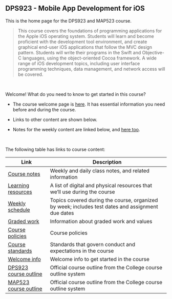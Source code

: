 ## DPS923 - Mobile App Development for iOS

This is the home page for the DPS923 and MAP523 course.

> This course covers the foundations of programming applications for the Apple iOS operating system. Students will learn and become proficient with the development tool environment, and create graphical end-user iOS applications that follow the MVC design pattern. Students will write their programs in the Swift and Objective-C languages, using the object-oriented Cocoa framework. A wide range of iOS development topics, including user interface programming techniques, data management, and network access will be covered.

<br>

Welcome! What do you need to know to get started in this course?

* The course welcome page is [here](welcome). It has essential information you need before and during the course. 

* Links to other content are shown below. 

* Notes for the weekly content are linked below, and [here too](/fall2018/notes/). 

<br>

The following table has links to course content:

| Link | Description |
| ---- | ----------- |
| [Course notes](/fall2018/notes/) | Weekly and daily class notes, and related information |
| [Learning resources](/fall2018/resources) | A list of digital and physical resources that we’ll use during the course |
| [Weekly schedule](/fall2018/weekly-schedule) | Topics covered during the course, organized by week; includes test dates and assignment due dates |
| [Graded work](/fall2018/graded-work) | Information about graded work and values |
| [Course policies](/fall2018/policies) | Course policies |
| [Course standards](/fall2018/standards) | Standards that govern conduct and expectations in the course |
| [Welcome info](welcome) | Welcome info to get started in the course |
| [DPS923 course outline](https://ict.senecacollege.ca/course/dps923) | Official course outline from the College course outline system |
| [MAP523 course outline](https://ict.senecacollege.ca/course/map523) | Official course outline from the College course outline system |

<br>
